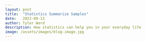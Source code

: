 ```yaml
---
layout: post
title:  "Statistics Summarize Samples"
date:   2022-09-13
author: Tyler Ward
description: How statistics can help you in your everyday life
image: /assets/images/blog-image.jpg
---
```


